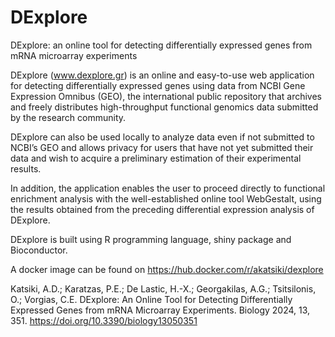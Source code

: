 # DExplore
DExplore: an online tool for detecting differentially expressed genes from mRNA microarray experiments 
 
DExplore (www.dexplore.gr) is an online and easy-to-use web application for detecting differentially expressed genes using data from NCBI Gene Expression Omnibus (GEO), the international public repository that archives and freely distributes high-throughput functional genomics data submitted by the research community. 

DExplore can also be used locally to analyze data even if not submitted to NCBI’s GEO and allows privacy for users that have not yet submitted their data and wish to acquire a preliminary estimation of their experimental results. 

In addition, the application enables the user to proceed directly to functional enrichment analysis with the well-established online tool WebGestalt, using the results obtained from the preceding differential expression analysis of DExplore. 

DExplore is built using R programming language, shiny package and Bioconductor. 

A docker image can be found on https://hub.docker.com/r/akatsiki/dexplore


Katsiki, A.D.; Karatzas, P.E.; De Lastic, H.-X.; Georgakilas, A.G.; Tsitsilonis, O.; Vorgias, C.E. DExplore: An Online Tool for Detecting Differentially Expressed Genes from mRNA Microarray Experiments. Biology 2024, 13, 351. https://doi.org/10.3390/biology13050351 
